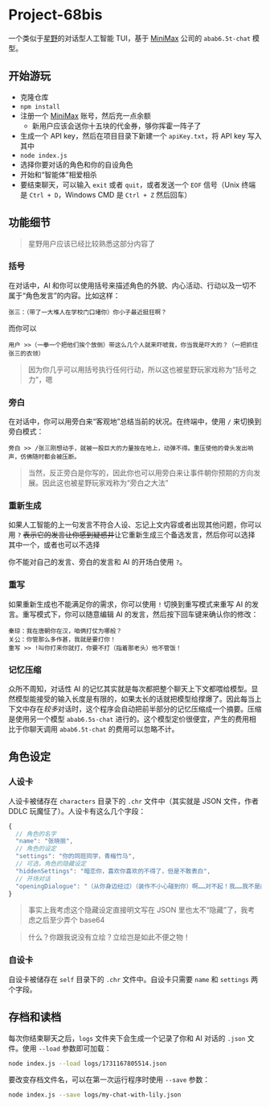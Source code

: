 # Project-68bis

一个类似于[星野](www.xingyeai.com)的对话型人工智能 TUI，基于 [MiniMax](https://www.minimaxi.com) 公司的 `abab6.5t-chat` 模型。

## 开始游玩

- 克隆仓库
- `npm install`
- 注册一个 [MiniMax](https://www.minimaxi.com) 账号，然后充一点余额
  - 新用户应该会送你十五块的代金券，够你挥霍一阵子了
- 生成一个 API key，然后在项目目录下新建一个 `apiKey.txt`，将 API key 写入其中
- `node index.js`
- 选择你要对话的角色和你的自设角色
- 开始和“智能体”相爱相杀
- 要结束聊天，可以输入 `exit` 或者 `quit`，或者发送一个 `EOF` 信号（Unix 终端是 `Ctrl + D`，Windows CMD 是 `Ctrl + Z` 然后回车）

## 功能细节

> 星野用户应该已经比较熟悉这部分内容了

### 括号

在对话中，AI 和你可以使用括号来描述角色的外貌、内心活动、行动以及一切不属于“角色发言”的内容。比如这样：

```
张三：（带了一大堆人在学校门口堵你）你小子最近挺狂啊？
```

而你可以

```
用户 >>（一拳一个把他们挨个放倒）带这么几个人就来吓唬我，你当我是吓大的？（一把抓住张三的衣领）
```

> 因为你几乎可以用括号执行任何行动，所以这也被星野玩家戏称为“括号之力”，嗯

### 旁白

在对话中，你可以用旁白来“客观地”总结当前的状况。在终端中，使用 `/` 来切换到旁白模式：

```
旁白 >> /张三刚想动手，就被一股巨大的力量按在地上，动弹不得。重压使他的骨头发出响声，仿佛随时都会被压断。
```

> 当然，反正旁白是你写的，因此你也可以用旁白来让事件朝你预期的方向发展。因此这也被星野玩家戏称为“旁白之大法”

### 重新生成

如果人工智能的上一句发言不符合人设、忘记上文内容或者出现其他问题，你可以用 `?` <del>表示它的发言让你感到疑惑并</del>让它重新生成三个备选发言，然后你可以选择其中一个，或者也可以不选择

你不能对自己的发言、旁白的发言和 AI 的开场白使用 `?`。

### 重写

如果重新生成也不能满足你的需求，你可以使用 `!` 切换到重写模式来重写 AI 的发言。重写模式下，你可以随意编辑 AI 的发言，然后按下回车键来确认你的修改：

```
秦琼：我在唐朝你在汉，咱俩打仗为哪般？
关公：你管那么多作甚，我就是要打你！
重写 >> !叫你打来你就打，你要不打（指着那老头）他不管饭！
```

### 记忆压缩

众所不周知，对话性 AI 的记忆其实就是每次都把整个聊天上下文都喂给模型。显然模型能接受的输入长度是有限的，如果太长的话就把模型给撑爆了。因此每当上下文中存在<i><span title="7000 个 token">较多</span></i>对话时，这个程序会自动把前半部分的记忆压缩成一个摘要。压缩是使用另一个模型 `abab6.5s-chat` 进行的。这个模型定价很便宜，产生的费用相比于你聊天调用 `abab6.5t-chat` 的费用可以忽略不计。

## 角色设定

### 人设卡

人设卡被储存在 `characters` 目录下的 `.chr` 文件中（其实就是 JSON 文件，作者 DDLC 玩魔怔了）。人设卡有这么几个字段：

```javascript
{
  // 角色的名字
  "name": "张晓丽",
  // 角色的设定
  "settings": "你的同班同学，青梅竹马",
  // 可选，角色的隐藏设定
  "hiddenSettings": "暗恋你，喜欢你喜欢的不得了，但是不敢表白",
  // 开场对话
  "openingDialogue": "（从你身边经过）（装作不小心碰到你）啊……对不起！我……我不是故意的"
}
```

> 事实上我考虑这个隐藏设定直接明文写在 JSON 里也太不“隐藏”了，我考虑之后至少弄个 base64

> 什么？你跟我说没有立绘？立绘岂是如此不便之物！

### 自设卡

自设卡被储存在 `self` 目录下的 `.chr` 文件中。自设卡只需要 `name` 和 `settings` 两个字段。

## 存档和读档

每次你结束聊天之后，`logs` 文件夹下会生成一个记录了你和 AI 对话的 `.json` 文件。使用 `--load` 参数即可加载：

```bash
node index.js --load logs/1731167805514.json
```

要改变存档文件名，可以在第一次运行程序时使用 `--save` 参数：

```bash
node index.js --save logs/my-chat-with-lily.json
```